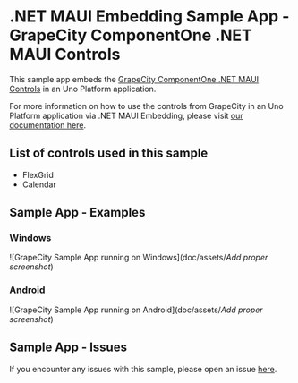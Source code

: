# .NET MAUI Embedding Sample App - GrapeCity ComponentOne .NET MAUI Controls 

This sample app embeds the [GrapeCity ComponentOne .NET MAUI Controls](https://www.grapecity.com/componentone/docs/maui/online-maui/overview.html) in an Uno Platform application.

For more information on how to use the controls from GrapeCity in an Uno Platform application via .NET MAUI Embedding, please visit [our documentation here](https://aka.platform.uno/maui-embedding-sample-app-grapecity).

## List of controls used in this sample
- FlexGrid
- Calendar

## Sample App - Examples

### Windows

 ![GrapeCity Sample App running on Windows](doc/assets/_Add proper screenshot_)

### Android

 ![GrapeCity Sample App running on Android](doc/assets/_Add proper screenshot_)

## Sample App - Issues
If you encounter any issues with this sample, please open an issue [here](https://github.com/unoplatform/uno/issues).